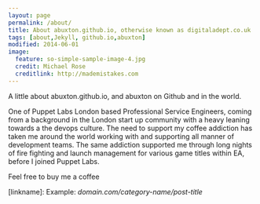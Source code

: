 ```yaml
---
layout: page
permalink: /about/
title: About abuxton.github.io, otherwise known as digitaladept.co.uk
tags: [about,Jekyll, github.io,abuxton]
modified: 2014-06-01
image:
  feature: so-simple-sample-image-4.jpg
  credit: Michael Rose
  creditlink: http://mademistakes.com
---
```


A little about abuxton.github.io, and abuxton on Github and in the world.

One of Puppet Labs London based Professional Service Engineers, coming from a background in the London start up community with a heavy leaning towards a the devops culture. The need to support my coffee addiction has taken me around the world working with and supporting all manner of development teams. The same addiction supported me through long nights of fire fighting and launch management for various game titles within EA, before I joined Puppet Labs. 

Feel free to buy me a coffee

[linkname]: Example: *domain.com/category-name/post-title*
